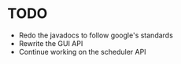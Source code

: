 # TODO

- Redo the javadocs to follow google's standards
- Rewrite the GUI API
- Continue working on the scheduler API